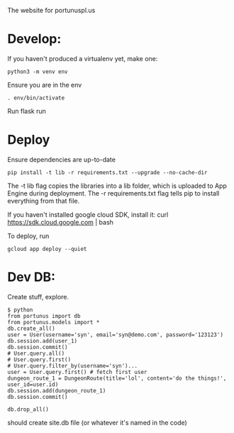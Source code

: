 The website for portunuspl.us

# Develop:
If you haven't produced a virtualenv yet, make one:

    python3 -m venv env

Ensure you are in the env

    . env/bin/activate

Run
    flask run

# Deploy
Ensure dependencies are up-to-date

    pip install -t lib -r requirements.txt --upgrade --no-cache-dir


The -t lib flag copies the libraries into a lib folder, which is uploaded to App
Engine during deployment. The -r requirements.txt flag tells pip to install
everything from that file.

If you haven't installed google cloud SDK, install it:
    curl https://sdk.cloud.google.com | bash


To deploy, run

    gcloud app deploy --quiet


# Dev DB:
Create stuff, explore.

    $ python
    from portunus import db
    from portunus.models import *
    db.create_all()
    user = User(username='syn', email='syn@demo.com', password='123123')
    db.session.add(user_1)
    db.session.commit()
    # User.query.all()
    # User.query.first()
    # User.query.filter_by(username='syn')...
    user = User.query.first() # fetch first user
    dungeon_route_1 = DungeonRoute(title='lol', content='do the things!', user_id=user.id)
    db.session.add(dungeon_route_1)
    db.session.commit()

    db.drop_all()


should create site.db file (or whatever it's named in the code)